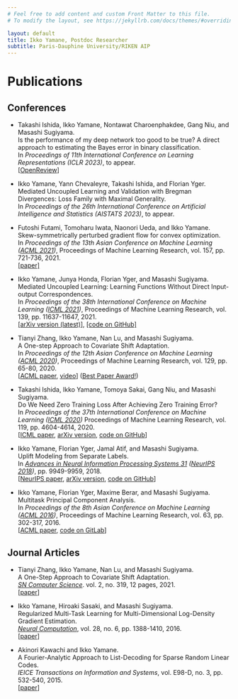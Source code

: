 ```yaml
---
# Feel free to add content and custom Front Matter to this file.
# To modify the layout, see https://jekyllrb.com/docs/themes/#overriding-theme-defaults

layout: default
title: Ikko Yamane, Postdoc Researcher
subtitle: Paris-Dauphine University/RIKEN AIP
---
```

<div markdown="1" class="content">

# Publications

## Conferences
- Takashi Ishida, Ikko Yamane, Nontawat Charoenphakdee, Gang Niu, and Masashi Sugiyama.<br />
Is the performance of my deep network too good to be true? A direct approach to estimating the Bayes error in binary classification.<br />
In _Proceedings of 11th International Conference on Learning Representations (ICLR 2023)_, to appear.<br />
[[OpenReview](https://openreview.net/pdf?id=FZdJQgy05rz)]

- Ikko Yamane, Yann Chevaleyre, Takashi Ishida, and Florian Yger.
Mediated Uncoupled Learning and Validation with Bregman Divergences: Loss Family with Maximal Generality.<br />
In _Proceedings of the 26th International Conference on Artificial Intelligence and Statistics (AISTATS 2023)_, to appear.

- Futoshi Futami, Tomoharu Iwata, Naonori Ueda, and Ikko Yamane.<br />
Skew-symmetrically perturbed gradient flow for convex optimization.<br />
In _Proceedings of the 13th Asian Conference on Machine Learning ([ACML 2021](http://www.acml-conf.org/2021))_,
Proceedings of Machine Learning Research, vol. 157, pp. 721-736, 2021.<br />
[[paper]](https://proceedings.mlr.press/v157/futami21a)

- Ikko Yamane, Junya Honda, Florian Yger, and Masashi Sugiyama.<br />
Mediated Uncoupled Learning: Learning Functions Without Direct Input-output Correspondences.<br />
In _Proceedings of the 38th International Conference on Machine Learning ([ICML 2021](https://icml.cc/Conferences/2021))_,
Proceedings of Machine Learning Research, vol. 139, pp. 11637-11647, 2021.<br />
[[arXiv version (latest)]](https://arxiv.org/abs/2107.08135),
[[code on GitHub]](https://github.com/i-yamane/mediated_uncoupled_learning)

- Tianyi Zhang, Ikko Yamane, Nan Lu, and Masashi Sugiyama.<br />
A One-step Approach to Covariate Shift Adaptation.<br />
In _Proceedings of the 12th Asian Conference on Machine Learning ([ACML 2020](http://www.acml-conf.org/2020/))_,
Proceedings of Machine Learning Research, vol. 129, pp. 65-80, 2020.<br />
[[ACML paper](http://proceedings.mlr.press/v129/zhang20a.html), [video](http://www.acml-conf.org/2020/video/paper/zhang20a)] ([Best Paper Award!](http://www.acml-conf.org/2020/program/awards))

- Takashi Ishida, Ikko Yamane, Tomoya Sakai, Gang Niu, and Masashi Sugiyama.<br />
Do We Need Zero Training Loss After Achieving Zero Training Error?<br />
In _Proceedings of the 37th International Conference on Machine Learning ([ICML 2020](https://icml.cc/Conferences/2020))_
Proceedings of Machine Learning Research, vol. 119, pp. 4604-4614, 2020.<br />
[[ICML paper](http://proceedings.mlr.press/v119/ishida20a/ishida20a.pdf),
[arXiv version](https://arxiv.org/abs/2002.08709),
[code on GitHub](https://github.com/takashiishida/flooding)]

- Ikko Yamane, Florian Yger, Jamal Atif, and Masashi Sugiyama.<br />
Uplift Modeling from Separate Labels.<br />
In _[Advances in Neural Information Processing Systems 31](https://papers.nips.cc/book/advances-in-neural-information-processing-systems-31-2018) ([NeurIPS 2018](https://nips.cc/Conferences/2018/))_,
pp. 9949-9959, 2018.<br />
[[NeurIPS paper](https://papers.nips.cc/paper/8198-uplift-modeling-from-separate-labels),
[arXiv version](https://arxiv.org/abs/1803.05112),
[code on GitHub](https://github.com/i-yamane/uplift)]

- Ikko Yamane, Florian Yger, Maxime Berar, and Masashi Sugiyama.<br />
Multitask Principal Component Analysis.<br />
In _Proceedings of the 8th Asian Conference on Machine Learning ([ACML 2016](http://www.acml-conf.org/2016/))_,
Proceedings of Machine Learning Research, vol. 63, pp. 302-317, 2016.<br />
[[ACML paper](http://proceedings.mlr.press/v63/yamane65.pdf),
[code on GitLab](https://gitlab.com/yamane.ikko/MTPCA)]


## Journal Articles
- Tianyi Zhang, Ikko Yamane, Nan Lu, and Masashi Sugiyama.<br />
A One-Step Approach to Covariate Shift Adaptation.<br />
[_SN Computer Science_](https://www.springer.com/journal/42979). vol. 2, no. 319, 12 pages, 2021.<br />
[[paper](https://link.springer.com/article/10.1007/s42979-021-00678-6#additional-information)]

- Ikko Yamane, Hiroaki Sasaki, and Masashi Sugiyama.<br />
Regularized Multi-Task Learning for Multi-Dimensional Log-Density Gradient Estimation.<br />
<a href="https://www.mitpressjournals.org/loi/neco"><i>Neural Computation</i></a>, vol. 28, no. 6, pp. 1388-1410, 2016.<br />
[[paper](https://direct.mit.edu/neco/article/28/7/1388/8167/Regularized-Multitask-Learning-for?searchresult=1)]

- Akinori Kawachi and Ikko Yamane.<br />
A Fourier-Analytic Approach to List-Decoding for Sparse Random Linear Codes.<br />
<i>IEICE Transactions on Information and Systems</i>, vol. E98-D, no. 3, pp. 532-540, 2015.<br />
[[paper](https://www.jstage.jst.go.jp/article/transinf/E98.D/3/E98.D_2014FCP0016/_article)]

</div>
